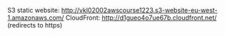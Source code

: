 S3 static website: http://vkl02002awscourse1223.s3-website-eu-west-1.amazonaws.com/
CloudFront: http://d1gueo4o7ue67b.cloudfront.net/ (redirects to https)

